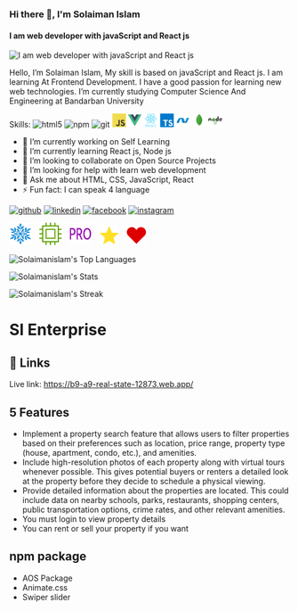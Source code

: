 ### Hi there 👋, I'm Solaiman Islam
#### I am web developer with javaScript and React js
![I am web developer with javaScript and React js](https://i.ibb.co/pzPV3Vc/1714588331066.jpg)

Hello, I’m Solaiman Islam, My skill is based on javaScript and React js. I am learning At Frontend Development. I have a good passion for learning new web technologies. I’m currently studying Computer Science And Engineering at Bandarban University

Skills: <img alt="html5" src="https://img.shields.io/badge/-HTML5-E34F26?style=flat-square&logo=html5&logoColor=white" /> <img alt="npm" src="https://img.shields.io/badge/-NPM-CB3837?style=flat-square&logo=npm&logoColor=white" />  <img alt="git" src="https://img.shields.io/badge/-Git-F05032?style=flat-square&logo=git&logoColor=white" />  <img src="https://raw.githubusercontent.com/devicons/devicon/master/icons/javascript/javascript-original.svg" alt="javascript" width="25" height="25" /> <img src="https://raw.githubusercontent.com/devicons/devicon/master/icons/vuejs/vuejs-original.svg" alt="vue" width="25" height="25" />  <img src="https://raw.githubusercontent.com/devicons/devicon/master/icons/react/react-original-wordmark.svg" alt="react" width="25" height="25" />  <img src="https://raw.githubusercontent.com/devicons/devicon/master/icons/typescript/typescript-original.svg" alt="typescript" width="25" height="25" />  <img src="https://raw.githubusercontent.com/devicons/devicon/master/icons/dot-net/dot-net-original.svg" alt=".NET" width="25" height="25" /> <img src="https://raw.githubusercontent.com/devicons/devicon/master/icons/mongodb/mongodb-original.svg" alt="mongodb" width="25" height="25" /> <img src="https://raw.githubusercontent.com/devicons/devicon/master/icons/nodejs/nodejs-original-wordmark.svg" alt="nodejs" width="25" height="25" />

- 🔭 I’m currently working on Self Learning 
- 🌱 I’m currently learning React js, Node js 
- 👯 I’m looking to collaborate on Open Source Projects 
- 🤔 I’m looking for help with learn web development 
- 💬 Ask me about HTML, CSS, JavaScript, React 
- ⚡ Fun fact: I can speak 4 language  


[<img src='https://cdn.jsdelivr.net/npm/simple-icons@3.0.1/icons/github.svg' alt='github' height='40'>](https://github.com/https://github.com/Solaimanislam)  [<img src='https://cdn.jsdelivr.net/npm/simple-icons@3.0.1/icons/linkedin.svg' alt='linkedin' height='40'>](https://www.linkedin.com/in/https://www.linkedin.com/in/solaiman-islam-374690241/)  [<img src='https://cdn.jsdelivr.net/npm/simple-icons@3.0.1/icons/facebook.svg' alt='facebook' height='40'>](https://www.facebook.com/https://www.facebook.com/profile.php?id=100008497572160)  [<img src='https://cdn.jsdelivr.net/npm/simple-icons@3.0.1/icons/instagram.svg' alt='instagram' height='40'>](https://www.instagram.com/https://www.instagram.com/solaiman_islam/?fbclid=IwZXh0bgNhZW0CMTAAAR0Pqg6RXQ8-Obe0mYbD4M7PlR_W7ORT4WmHL3x8rDNfEXcaz_kHj0DUtN0_aem_SWOc5xl-UX-zmFpzLQMk1Q/)  

<a href='https://archiveprogram.github.com/'><img src='https://raw.githubusercontent.com/acervenky/animated-github-badges/master/assets/acbadge.gif' width='40' height='40'></a> <a href='https://docs.github.com/en/developers'><img src='https://raw.githubusercontent.com/acervenky/animated-github-badges/master/assets/devbadge.gif' width='40' height='40'></a> <a href='https://github.com/pricing'><img src='https://raw.githubusercontent.com/acervenky/animated-github-badges/master/assets/pro.gif' width='40' height='40'></a> <a href='https://stars.github.com/'><img src='https://raw.githubusercontent.com/acervenky/animated-github-badges/master/assets/starbadge.gif' width='35' height='35'></a> <a href='https://docs.github.com/en/github/supporting-the-open-source-community-with-github-sponsors'><img src='https://raw.githubusercontent.com/acervenky/animated-github-badges/master/assets/sponsorbadge.gif' width='35' height='35'></a> 



![Solaimanislam's Top Languages](https://github-readme-stats.vercel.app/api/top-langs/?username=Solaimanislam&theme=vue-dark&show_icons=true&hide_border=true&layout=compact)  

![Solaimanislam's Stats](https://github-readme-stats.vercel.app/api?username=Solaimanislam&theme=vue-dark&show_icons=true&hide_border=true&count_private=true)

![Solaimanislam's Streak](https://github-readme-streak-stats.herokuapp.com/?user=Solaimanislam&theme=vue-dark&hide_border=true)


# SI Enterprise




## 🔗 Links

Live link: https://b9-a9-real-state-12873.web.app/

## 5 Features

- Implement a property search feature that allows users to filter properties based on their preferences such as location, price range, property type (house, apartment, condo, etc.), and amenities.
- Include high-resolution photos of each property along with virtual tours whenever possible. This gives potential buyers or renters a detailed look at the property before they decide to schedule a physical viewing.
- Provide detailed information about the properties are located. This could include data on nearby schools, parks, restaurants, shopping centers, public transportation options, crime rates, and other relevant amenities.
- You must login to view property details
- You can rent or sell your property if you want



## npm package

- AOS Package
- Animate.css
- Swiper slider




